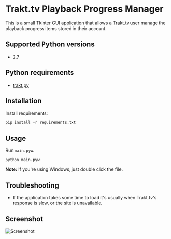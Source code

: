 # Trakt.tv Playback Progress Manager
This is a small Tkinter GUI application that allows a [Trakt.tv](https://trakt.tv) user manage the playback progress items stored in their account.

## Supported Python versions
* 2.7

## Python requirements
* [trakt.py](https://github.com/fuzeman/trakt.py)

## Installation
Install requirements:
```shell
pip install -r requirements.txt
```

## Usage
Run `main.pyw`.
```shell
python main.pyw
```
**Note:** If you're using Windows, just double click the file.

## Troubleshooting
* If the application takes some time to load it's usually when Trakt.tv's response is slow, or the site is unavailable.


## Screenshot
![Screenshot](https://cloud.githubusercontent.com/assets/10238474/22926771/be59930e-f2b6-11e6-9f4e-619aa5d1f235.png)
